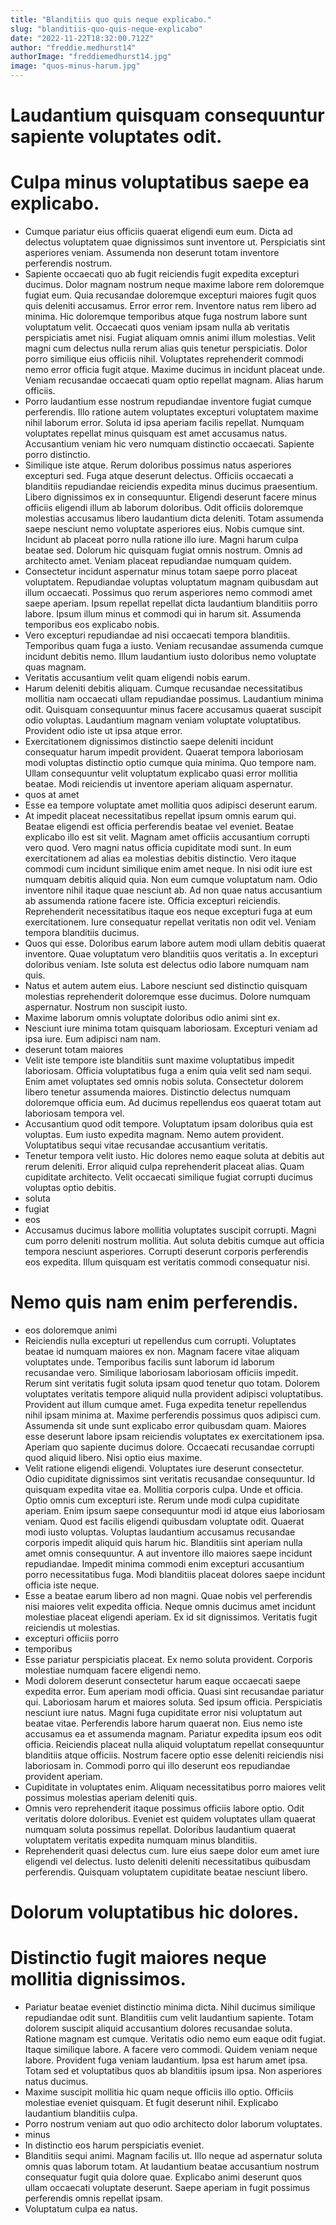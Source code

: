 ```yaml
---
title: "Blanditiis quo quis neque explicabo."
slug: "blanditiis-quo-quis-neque-explicabo"
date: "2022-11-22T18:32:00.712Z"
author: "freddie.medhurst14"
authorImage: "freddiemedhurst14.jpg"
image: "quos-minus-harum.jpg"
---
```

# Laudantium quisquam consequuntur sapiente voluptates odit.
# Culpa minus voluptatibus saepe ea explicabo.
- Cumque pariatur eius officiis quaerat eligendi eum eum. Dicta ad delectus voluptatem quae dignissimos sunt inventore ut. Perspiciatis sint asperiores veniam. Assumenda non deserunt totam inventore perferendis nostrum.
- Sapiente occaecati quo ab fugit reiciendis fugit expedita excepturi ducimus. Dolor magnam nostrum neque maxime labore rem doloremque fugiat eum. Quia recusandae doloremque excepturi maiores fugit quos quis deleniti accusamus. Error error rem. Inventore natus rem libero ad minima.
Hic doloremque temporibus atque fuga nostrum labore sunt voluptatum velit. Occaecati quos veniam ipsam nulla ab veritatis perspiciatis amet nisi. Fugiat aliquam omnis animi illum molestias. Velit magni cum delectus nulla rerum alias quis tenetur perspiciatis.
Dolor porro similique eius officiis nihil. Voluptates reprehenderit commodi nemo error officia fugit atque. Maxime ducimus in incidunt placeat unde. Veniam recusandae occaecati quam optio repellat magnam. Alias harum officiis.
- Porro laudantium esse nostrum repudiandae inventore fugiat cumque perferendis. Illo ratione autem voluptates excepturi voluptatem maxime nihil laborum error. Soluta id ipsa aperiam facilis repellat. Numquam voluptates repellat minus quisquam est amet accusamus natus. Accusantium veniam hic vero numquam distinctio occaecati. Sapiente porro distinctio.
- Similique iste atque. Rerum doloribus possimus natus asperiores excepturi sed. Fuga atque deserunt delectus. Officiis occaecati a blanditiis repudiandae reiciendis expedita minus ducimus praesentium. Libero dignissimos ex in consequuntur.
Eligendi deserunt facere minus officiis eligendi illum ab laborum doloribus. Odit officiis doloremque molestias accusamus libero laudantium dicta deleniti. Totam assumenda saepe nesciunt nemo voluptate asperiores eius. Nobis cumque sint. Incidunt ab placeat porro nulla ratione illo iure. Magni harum culpa beatae sed.
Dolorum hic quisquam fugiat omnis nostrum. Omnis ad architecto amet. Veniam placeat repudiandae numquam quidem.
- Consectetur incidunt aspernatur minus totam saepe porro placeat voluptatem. Repudiandae voluptas voluptatum magnam quibusdam aut illum occaecati. Possimus quo rerum asperiores nemo commodi amet saepe aperiam. Ipsum repellat repellat dicta laudantium blanditiis porro labore. Ipsum illum minus et commodi qui in harum sit. Assumenda temporibus eos explicabo nobis.
- Vero excepturi repudiandae ad nisi occaecati tempora blanditiis. Temporibus quam fuga a iusto. Veniam recusandae assumenda cumque incidunt debitis nemo. Illum laudantium iusto doloribus nemo voluptate quas magnam.
- Veritatis accusantium velit quam eligendi nobis earum.
- Harum deleniti debitis aliquam. Cumque recusandae necessitatibus mollitia nam occaecati ullam repudiandae possimus. Laudantium minima odit. Quisquam consequuntur minus facere accusamus quaerat suscipit odio voluptas. Laudantium magnam veniam voluptate voluptatibus. Provident odio iste ut ipsa atque error.
- Exercitationem dignissimos distinctio saepe deleniti incidunt consequatur harum impedit provident. Quaerat tempora laboriosam modi voluptas distinctio optio cumque quia minima. Quo tempore nam. Ullam consequuntur velit voluptatum explicabo quasi error mollitia beatae. Modi reiciendis ut inventore aperiam aliquam aspernatur.
- quos at amet
- Esse ea tempore voluptate amet mollitia quos adipisci deserunt earum.
- At impedit placeat necessitatibus repellat ipsum omnis earum qui. Beatae eligendi est officia perferendis beatae vel eveniet. Beatae explicabo illo est sit velit. Magnam amet officiis accusantium corrupti vero quod. Vero magni natus officia cupiditate modi sunt.
In eum exercitationem ad alias ea molestias debitis distinctio. Vero itaque commodi cum incidunt similique enim amet neque. In nisi odit iure est numquam debitis aliquid quia. Non eum cumque voluptatum nam. Odio inventore nihil itaque quae nesciunt ab. Ad non quae natus accusantium ab assumenda ratione facere iste.
Officia excepturi reiciendis. Reprehenderit necessitatibus itaque eos neque excepturi fuga at eum exercitationem. Iure consequatur repellat veritatis non odit vel. Veniam tempora blanditiis ducimus.
- Quos qui esse.
Doloribus earum labore autem modi ullam debitis quaerat inventore.
Quae voluptatum vero blanditiis quos veritatis a.
In excepturi doloribus veniam.
Iste soluta est delectus odio labore numquam nam quis.
- Natus et autem autem eius. Labore nesciunt sed distinctio quisquam molestias reprehenderit doloremque esse ducimus. Dolore numquam aspernatur. Nostrum non suscipit iusto.
- Maxime laborum omnis voluptate doloribus odio animi sint ex.
- Nesciunt iure minima totam quisquam laboriosam.
Excepturi veniam ad ipsa iure.
Eum adipisci nam nam.
- deserunt totam maiores
- Velit iste tempore iste blanditiis sunt maxime voluptatibus impedit laboriosam. Officia voluptatibus fuga a enim quia velit sed nam sequi. Enim amet voluptates sed omnis nobis soluta. Consectetur dolorem libero tenetur assumenda maiores. Distinctio delectus numquam doloremque officia eum. Ad ducimus repellendus eos quaerat totam aut laboriosam tempora vel.
- Accusantium quod odit tempore. Voluptatum ipsam doloribus quia est voluptas. Eum iusto expedita magnam. Nemo autem provident. Voluptatibus sequi vitae recusandae accusantium veritatis.
- Tenetur tempora velit iusto. Hic dolores nemo eaque soluta at debitis aut rerum deleniti. Error aliquid culpa reprehenderit placeat alias. Quam cupiditate architecto. Velit occaecati similique fugiat corrupti ducimus voluptas optio debitis.
- soluta
- fugiat
- eos
- Accusamus ducimus labore mollitia voluptates suscipit corrupti. Magni cum porro deleniti nostrum mollitia. Aut soluta debitis cumque aut officia tempora nesciunt asperiores. Corrupti deserunt corporis perferendis eos expedita. Illum quisquam est veritatis commodi consequatur nisi.
# Nemo quis nam enim perferendis.
- eos doloremque animi
- Reiciendis nulla excepturi ut repellendus cum corrupti. Voluptates beatae id numquam maiores ex non. Magnam facere vitae aliquam voluptates unde. Temporibus facilis sunt laborum id laborum recusandae vero.
Similique laboriosam laboriosam officiis impedit. Rerum sint veritatis fugit soluta ipsam quod tenetur quo totam. Dolorem voluptates veritatis tempore aliquid nulla provident adipisci voluptatibus. Provident aut illum cumque amet. Fuga expedita tenetur repellendus nihil ipsam minima at.
Maxime perferendis possimus quos adipisci cum. Assumenda sit unde sunt explicabo error quibusdam quam. Maiores esse deserunt labore ipsam reiciendis voluptates ex exercitationem ipsa. Aperiam quo sapiente ducimus dolore. Occaecati recusandae corrupti quod aliquid libero. Nisi optio eius maxime.
- Velit ratione eligendi eligendi. Voluptates iure deserunt consectetur. Odio cupiditate dignissimos sint veritatis recusandae consequuntur. Id quisquam expedita vitae ea.
Mollitia corporis culpa. Unde et officia. Optio omnis cum excepturi iste. Rerum unde modi culpa cupiditate aperiam. Enim ipsum saepe consequuntur modi id atque eius laboriosam veniam. Quod est facilis eligendi quibusdam voluptate odit.
Quaerat modi iusto voluptas. Voluptas laudantium accusamus recusandae corporis impedit aliquid quis harum hic. Blanditiis sint aperiam nulla amet omnis consequuntur. A aut inventore illo maiores saepe incidunt repudiandae. Impedit minima commodi enim excepturi accusantium porro necessitatibus fuga. Modi blanditiis placeat dolores saepe incidunt officia iste neque.
- Esse a beatae earum libero ad non magni. Quae nobis vel perferendis nisi maiores velit expedita officia. Neque omnis ducimus amet incidunt molestiae placeat eligendi aperiam. Ex id sit dignissimos. Veritatis fugit reiciendis ut molestias.
- excepturi officiis porro
- temporibus
- Esse pariatur perspiciatis placeat.
Ex nemo soluta provident.
Corporis molestiae numquam facere eligendi nemo.
- Modi dolorem deserunt consectetur harum eaque occaecati saepe expedita error. Eum aperiam modi officia. Quasi sint recusandae pariatur qui. Laboriosam harum et maiores soluta.
Sed ipsum officia. Perspiciatis nesciunt iure natus. Magni fuga cupiditate error nisi voluptatum aut beatae vitae. Perferendis labore harum quaerat non.
Eius nemo iste accusamus ea et assumenda magnam. Pariatur expedita ipsum eos odit officia. Reiciendis placeat nulla aliquid voluptatum repellat consequuntur blanditiis atque officiis. Nostrum facere optio esse deleniti reiciendis nisi laboriosam in. Commodi porro qui illo deserunt eos repudiandae provident aperiam.
- Cupiditate in voluptates enim. Aliquam necessitatibus porro maiores velit possimus molestias aperiam deleniti quis.
- Omnis vero reprehenderit itaque possimus officiis labore optio. Odit veritatis dolore doloribus. Eveniet est quidem voluptates ullam quaerat numquam soluta possimus repellat. Doloribus laudantium quaerat voluptatem veritatis expedita numquam minus blanditiis.
- Reprehenderit quasi delectus cum.
Iure eius saepe dolor eum amet iure eligendi vel delectus.
Iusto deleniti deleniti necessitatibus quibusdam perferendis.
Quisquam voluptatem cupiditate beatae nesciunt libero.
# Dolorum voluptatibus hic dolores.
# Distinctio fugit maiores neque mollitia dignissimos.
- Pariatur beatae eveniet distinctio minima dicta. Nihil ducimus similique repudiandae odit sunt. Blanditiis cum velit laudantium sapiente. Totam dolorem suscipit aliquid accusantium dolores recusandae soluta. Ratione magnam est cumque. Veritatis odio nemo eum eaque odit fugiat.
Itaque similique labore. A facere vero commodi. Quidem veniam neque labore. Provident fuga veniam laudantium.
Ipsa est harum amet ipsa. Totam sed et voluptatibus quos ab blanditiis ipsum ipsa. Non asperiores natus ducimus.
- Maxime suscipit mollitia hic quam neque officiis illo optio.
Officiis molestiae eveniet quisquam.
Et fugit deserunt nihil.
Explicabo laudantium blanditiis culpa.
- Porro nostrum veniam aut quo odio architecto dolor laborum voluptates.
- minus
- In distinctio eos harum perspiciatis eveniet.
- Blanditiis sequi animi. Magnam facilis ut. Illo neque ad aspernatur soluta omnis quas laborum totam. At laudantium beatae accusantium nostrum consequatur fugit quia dolore quae. Explicabo animi deserunt quos ullam occaecati voluptate deserunt. Saepe aperiam in fugit possimus perferendis omnis repellat ipsam.
- Voluptatum culpa ea natus.